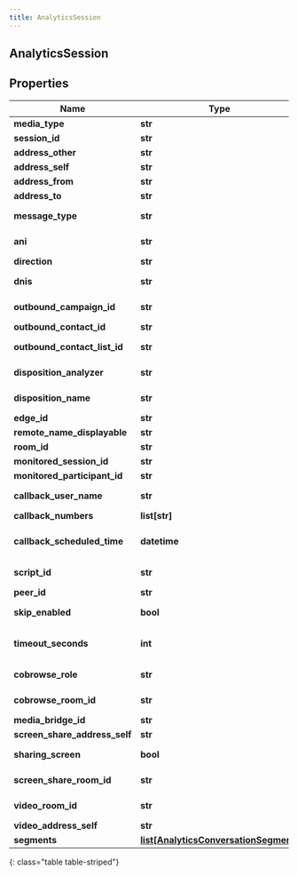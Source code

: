 ```yaml
---
title: AnalyticsSession
---
```

## AnalyticsSession

## Properties

|Name | Type | Description | Notes|
|------------ | ------------- | ------------- | -------------|
| **media_type** | **str** | The session media type | [optional] |
| **session_id** | **str** | The unique identifier of this session | [optional] |
| **address_other** | **str** |  | [optional] |
| **address_self** | **str** |  | [optional] |
| **address_from** | **str** |  | [optional] |
| **address_to** | **str** |  | [optional] |
| **message_type** | **str** | Message type for messaging services such as sms | [optional] |
| **ani** | **str** | Automatic Number Identification (caller&#39;s number) | [optional] |
| **direction** | **str** | Direction | [optional] |
| **dnis** | **str** | Automatic Number Identification (caller&#39;s number) | [optional] |
| **outbound_campaign_id** | **str** | (Dialer) Unique identifier of the outbound campaign | [optional] |
| **outbound_contact_id** | **str** | (Dialer) Unique identifier of the contact | [optional] |
| **outbound_contact_list_id** | **str** | (Dialer) Unique identifier of the contact list that this contact belongs to | [optional] |
| **disposition_analyzer** | **str** | (Dialer) Unique identifier of the contact list that this contact belongs to | [optional] |
| **disposition_name** | **str** | (Dialer) Result of the analysis (for example disposition.classification.callable.machine)  | [optional] |
| **edge_id** | **str** | Unique identifier of the edge device | [optional] |
| **remote_name_displayable** | **str** |  | [optional] |
| **room_id** | **str** | Unique identifier for the room | [optional] |
| **monitored_session_id** | **str** | The sessionID being monitored | [optional] |
| **monitored_participant_id** | **str** |  | [optional] |
| **callback_user_name** | **str** | The name of the user requesting a call back | [optional] |
| **callback_numbers** | **list[str]** | List of numbers to callback | [optional] |
| **callback_scheduled_time** | **datetime** | Scheduled callback date/time. Date time is represented as an ISO-8601 string. For example: yyyy-MM-ddTHH:mm:ss.SSSZ | [optional] |
| **script_id** | **str** | Scheduled callback date/time, Date time is represented as an ISO-8601 string.  | [optional] |
| **peer_id** | **str** | A unique identifier for a peer | [optional] |
| **skip_enabled** | **bool** | (Dialer) Whether the agent can skip the dialer contact | [optional] |
| **timeout_seconds** | **int** | The number of seconds before PureCloud begins the call for a call back. 0 disables automatic calling | [optional] |
| **cobrowse_role** | **str** | Describe side of the cobrowse (sharer or viewer) | [optional] |
| **cobrowse_room_id** | **str** | A unique identifier for a PureCloud Cobrowse room. | [optional] |
| **media_bridge_id** | **str** |  | [optional] |
| **screen_share_address_self** | **str** | Direct ScreenShare address | [optional] |
| **sharing_screen** | **bool** | Flag determining if screenShare is started or not (true/false) | [optional] |
| **screen_share_room_id** | **str** | A unique identifier for a PureCloud ScreenShare room. | [optional] |
| **video_room_id** | **str** | A unique identifier for a PureCloud video room. | [optional] |
| **video_address_self** | **str** | Direct Video address | [optional] |
| **segments** | [**list[AnalyticsConversationSegment]**](AnalyticsConversationSegment.html) | List of segments for this session | [optional] |
{: class="table table-striped"}



